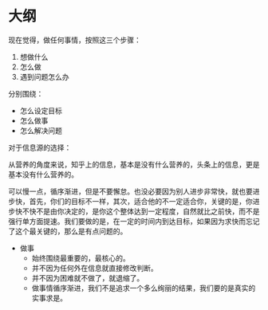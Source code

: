 # 大纲


现在觉得，做任何事情，按照这三个步骤：

1. 想做什么
2. 怎么做
2. 遇到问题怎么办

分别围绕：

- 怎么设定目标
- 怎么做事
- 怎么解决问题





对于信息源的选择：

从营养的角度来说，知乎上的信息，基本是没有什么营养的，头条上的信息，更是基本没有什么营养的。




可以慢一点，循序渐进，但是不要懈怠。也没必要因为别人进步非常快，就也要进步快，首先，你们的目标不一样，其次，适合他的不一定适合你，关键的是，你进步快不快不是由你决定的，是你这个整体达到一定程度，自然就比之前快，而不是强行单方面提速。我们要做的是，在一定的时间内到达目标，如果因为求快而忘记了这个最关键的，那么是有点问题的。



- 做事
  - 始终围绕最重要的，最核心的。
  - 并不因为任何外在信息就直接修改判断。
  - 并不因为困难就不做了，就退缩了。
  - 做事情循序渐进，我们不是追求一个多么绚丽的结果，我们要的是真实的实事求是。